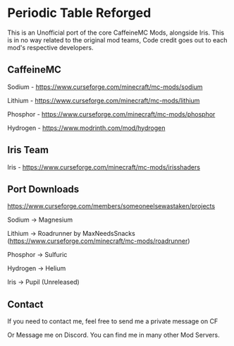# Periodic Table Reforged

This is an Unofficial port of the core CaffeineMC Mods, alongside Iris.
This is in no way related to the original mod teams, Code credit goes out to each mod's respective developers.

## CaffeineMC

Sodium - https://www.curseforge.com/minecraft/mc-mods/sodium

Lithium - https://www.curseforge.com/minecraft/mc-mods/lithium

Phosphor - https://www.curseforge.com/minecraft/mc-mods/phosphor

Hydrogen - https://www.modrinth.com/mod/hydrogen

## Iris Team

Iris - https://www.curseforge.com/minecraft/mc-mods/irisshaders



## Port Downloads

https://www.curseforge.com/members/someoneelsewastaken/projects

Sodium -> Magnesium

Lithium -> Roadrunner by MaxNeedsSnacks (https://www.curseforge.com/minecraft/mc-mods/roadrunner)

Phosphor -> Sulfuric

Hydrogen -> Helium

Iris -> Pupil (Unreleased)

## Contact

If you need to contact me, feel free to send me a private message on CF 

Or Message me on Discord. You can find me in many other Mod Servers.
